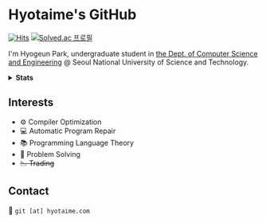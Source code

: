 # **Hyotaime's GitHub**

[![Hits](https://hits.seeyoufarm.com/api/count/incr/badge.svg?url=https%3A%2F%2Fgithub.com%2Fhyotaime&count_bg=%2379C83D&title_bg=%23555555&icon=&icon_color=%23E7E7E7&title=hits&edge_flat=false)](https://hits.seeyoufarm.com)
[![Solved.ac 프로필](http://mazassumnida.wtf/api/mini/generate_badge?boj=hyotaime)](https://solved.ac/hyotaime)

I'm Hyogeun Park, undergraduate student in [the Dept. of Computer Science and Engineering](https://computer.seoultech.ac.kr/en/) @ Seoul National University of Science and Technology.

<details>
  <summary><strong>Stats</strong></summary>
  <table>
    <tr>
      <th>
        <a href="https://github.com/hyotaime">
          <img src="https://touhou-github-readme-stats.vercel.app/api?username=hyotaime&show_icons=true&show_bg=1&hide_border=true&theme=dracula&count_private=true" height="170"/>
          <img src="https://touhou-github-readme-stats.vercel.app/api/top-langs/?username=hyotaime&show_icons=true&show_bg=1&hide_border=true&hide_border=true&exclude_repo=hyotaime,hyotaime.github.io&layout=compact&theme=dracula" alt="Top Langs"/>
        </a>
      </th>
    </tr>
    <tr>
      <th>
        <img src="https://github-profile-trophy.vercel.app/?username=hyotaime&theme=dracula&no-frame=true&row=1&column=6"/>
      </th>
    </tr>
  </table>
</details>


## Interests
* :gear: Compiler Optimization
* :computer: Automatic Program Repair
* :books: Programming Language Theory
* :memo: Problem Solving
* ~~:chart_with_downwards_trend: Trading~~

## Contact
📧 `git [at] hyotaime.com`
